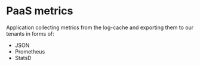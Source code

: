 # PaaS metrics

Application collecting metrics from the log-cache and exporting them to our tenants in forms of:

- JSON
- Prometheus
- StatsD

